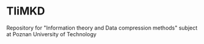 # TIiMKD
Repository for "Information theory and Data compression methods" subject at Poznan University of Technology
